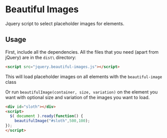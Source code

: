 # Beautiful Images

Jquery script to select placeholder images for elements.

## Usage

First, include all the dependencies. All the files that you need (apart from jQuery) are in the `dist\` directory:

```html
<script src="jquery.beautiful-images.js"></script>
```

This will load placeholder images on all elements with the `beautiful-image` class

Or run `beautifulImage(container, size, variation)` on the element you want with optional size and variation of the images you want to load.

```html
<div id="sloth"></div>
<script>
  $( document ).ready(function() {
    beautifulImage("#sloth",500,100);
});
</script>
```
